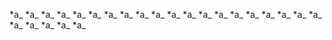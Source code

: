 *a_ *a_ *a_ *a_ *a_ *a_ *a_ *a_ *a_ *a_ *a_ *a_ *a_ *a_ *a_ *a_ *a_ *a_ *a_ *a_ *a_ *a_ *a_ *a_ *a_ 